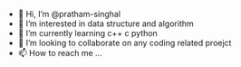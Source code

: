 - 👋 Hi, I’m @pratham-singhal
- 👀 I’m interested in data structure and algorithm
- 🌱 I’m currently learning c++ c python
- 💞️ I’m looking to collaborate on any coding related proejct
- 📫 How to reach me ...

<!---
pratham-singhal/pratham-singhal is a ✨ special ✨ repository because its `README.md` (this file) appears on your GitHub profile.
You can click the Preview link to take a look at your changes.
--->
